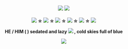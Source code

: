 <h4 align="center">  

<img src="https://media.discordapp.net/attachments/1073026964409041017/1220718951718453378/THE_JOKER-removebg-preview.png?ex=660ff61d&is=65fd811d&hm=57402603d269d6b0a94246e702215203ed639ae6bde79c245ba650f4332225f0&=&format=webp&quality=lossless"/>

<img src="https://64.media.tumblr.com/f26d81258dffe3802da0368e9b7cca88/1a03627f8a62a116-bb/s500x750/4874065926d61c6ce31ff00e5cda5b4a4d1e27c6.pnj"/>

<h4 align="center"> 

<img src="https://64.media.tumblr.com/49fbb4e6bac8f2b64c658dafe43382ff/88afb08dd439f5ec-d2/s75x75_c1/031276785e554146c1033859d3d0eb89eb108cb0.pnj"/> ☆ <img src="https://64.media.tumblr.com/7720a5d9e000cd0b386b99dca6a01c85/88afb08dd439f5ec-85/s75x75_c1/0e98ee885bc6cf8d0b1bad148f983e4130c4a2d0.gifv"/> ☆ <img src="https://64.media.tumblr.com/647627e47fbd6725f27c269c5f686e93/88afb08dd439f5ec-dd/s75x75_c1/580394434467499dfc89fd094bf665f285d58b00.gifv"/> ☆ <img src="https://64.media.tumblr.com/4d63cf81c954bc45e3b70954f0d2b17d/96812b3b3a743299-2b/s75x75_c1/9e297a7ad85c4cc12b0fa5f8bd1a6fc520edebbe.gifv"/> ☆ <img src="https://64.media.tumblr.com/e742395a9793cf3769a9606e026f3c24/88afb08dd439f5ec-d7/s75x75_c1/63bfec7ddce93f5de05a829338685f5ae085a8aa.gifv"/> ☆ <img src="https://64.media.tumblr.com/5b9a1f6eaedbbff089de17adabfa0c1e/88afb08dd439f5ec-1c/s75x75_c1/eedf1fdf03710f66885dedf881bf5ff46008bf3e.gifv"/>

HE / HIM ( ) sedated and lazy <img src="https://64.media.tumblr.com/b8c3506cf92985814f0d71ad09349d17/b4746bdbb4997815-af/s75x75_c1/bdf3f1abbc6351d0323d02a374bf96c61e1cad8c.gifv"/> , cold skies full of blue


<img src="https://tchai.carrd.co/assets/images/gallery06/877fee83.png?v=4565042c"/>
